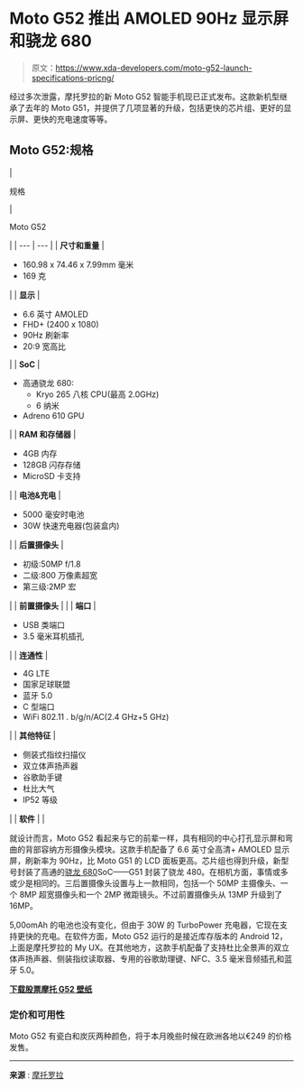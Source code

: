 # Moto G52 推出 AMOLED 90Hz 显示屏和骁龙 680

> 原文：<https://www.xda-developers.com/moto-g52-launch-specifications-pricng/>

经过多次泄露，摩托罗拉的新 Moto G52 智能手机现已正式发布。这款新机型继承了去年的 Moto G51，并提供了几项显著的升级，包括更快的芯片组、更好的显示屏、更快的充电速度等等。

## Moto G52:规格

| 

规格

 | 

Moto G52

 |
| --- | --- |
| **尺寸和重量** | 

*   160.98 x 74.46 x 7.99mm 毫米
*   169 克

 |
| **显示** | 

*   6.6 英寸 AMOLED
*   FHD+ (2400 x 1080)
*   90Hz 刷新率
*   20:9 宽高比

 |
| **SoC** | 

*   高通骁龙 680:
    *   Kryo 265 八核 CPU(最高 2.0GHz)
    *   6 纳米
*   Adreno 610 GPU

 |
| **RAM 和存储器** | 

*   4GB 内存
*   128GB 闪存存储
*   MicroSD 卡支持

 |
| **电池&充电** | 

*   5000 毫安时电池
*   30W 快速充电器(包装盒内)

 |
| **后置摄像头** | 

*   初级:50MP f/1.8
*   二级:800 万像素超宽
*   第三级:2MP 宏

 |
| **前置摄像头** |  |
| **端口** | 

*   USB 类端口
*   3.5 毫米耳机插孔

 |
| **连通性** | 

*   4G LTE
*   国家足球联盟
*   蓝牙 5.0
*   C 型端口
*   WiFi 802.11 . b/g/n/AC(2.4 GHz+5 GHz)

 |
| **其他特征** | 

*   侧装式指纹扫描仪
*   双立体声扬声器
*   谷歌助手键
*   杜比大气
*   IP52 等级

 |
| **软件** |  |

就设计而言，Moto G52 看起来与它的前辈一样，具有相同的中心打孔显示屏和弯曲的背部容纳方形摄像头模块。这款手机配备了 6.6 英寸全高清+ AMOLED 显示屏，刷新率为 90Hz，比 Moto G51 的 LCD 面板更高。芯片组也得到升级，新型号封装了高通的[骁龙 680](https://www.xda-developers.com/qualcomm-778g-plus-695-680-480-plus-announced/)SoC——G51 封装了骁龙 480。在相机方面，事情或多或少是相同的。三后置摄像头设置与上一款相同，包括一个 50MP 主摄像头、一个 8MP 超宽摄像头和一个 2MP 微距镜头。不过前置摄像头从 13MP 升级到了 16MP。

5,00omAh 的电池也没有变化，但由于 30W 的 TurboPower 充电器，它现在支持更快的充电。在软件方面，Moto G52 运行的是接近库存版本的 Android 12，上面是摩托罗拉的 My UX。在其他地方，这款手机配备了支持杜比全景声的双立体声扬声器、侧装指纹读取器、专用的谷歌助理键、NFC、3.5 毫米音频插孔和蓝牙 5.0。

**[下载股票摩托 G52 壁纸](https://www.xda-developers.com/download-moto-g52-wallpapers/)**

### 定价和可用性

Moto G52 有瓷白和炭灰两种颜色，将于本月晚些时候在欧洲各地以€249 的价格发售。

* * *

**来源** : [摩托罗拉](https://shop-links.co/link/?exclusive=1&publisher_slug=xda&article_name=Motorola%27s+latest+budget+phone+packs+a+90Hz+AMOLED+display+and+a+50MP+main+camera&article_url=https%3A%2F%2Fwww.xda-developers.com%2Fmoto-g52-launch-specifications-pricng%2F&u1=UUxdaUeUpU40941&url=https%3A%2F%2Fwww.motorola.com%2Fnl%2Fsmartphones-moto-g-52%2Fp%3FskuId%3D444)